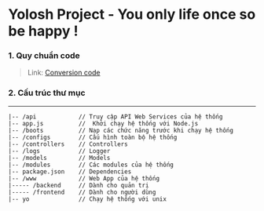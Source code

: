 # Yolosh Project - You only life once so be happy !

### 1. Quy chuẩn code
> Link: [Conversion code](https://github.com/VSWS/yo-backend/wiki/Conversion-code-for-project)

### 2. Cấu trúc thư mục
---
```
|-- /api        	// Truy cập API Web Services của hệ thống
|-- app.js      	//  Khởi chạy hệ thống với Node.js 		
|-- /boots			// Nạp các chức năng trước khi chạy hệ thống  
|-- /configs		// Cấu hình toàn bộ hệ thống 
|-- /controllers	// Controllers
|-- /logs			// Logger 
|-- /models			// Models 
|-- /modules		// Các modules của hệ thống 
|-- package.json 	// Dependencies
|-- /www      		// Web App của hệ thống 
|----- /backend     // Dành cho quản trị 
|----- /frontend    // Dành cho người dùng
|-- yo      		// Chạy hệ thống với unix 
```
